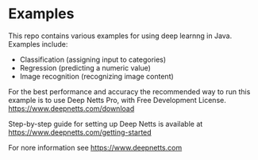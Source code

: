 # Examples
 
 This repo contains various examples for using deep learnng in Java.
 Examples include:
 
 * Classification (assigning input to categories)
 * Regression (predicting a numeric value)
 * Image recognition (recognizing image content)
 
 For the best performance and accuracy the recommended way to run this example is to use Deep Netts Pro, with Free Development License.
 https://www.deepnetts.com/download
 
 Step-by-step guide for setting up Deep Netts is available at
 https://www.deepnetts.com/getting-started
 
 For nore information see https://www.deepnetts.com
